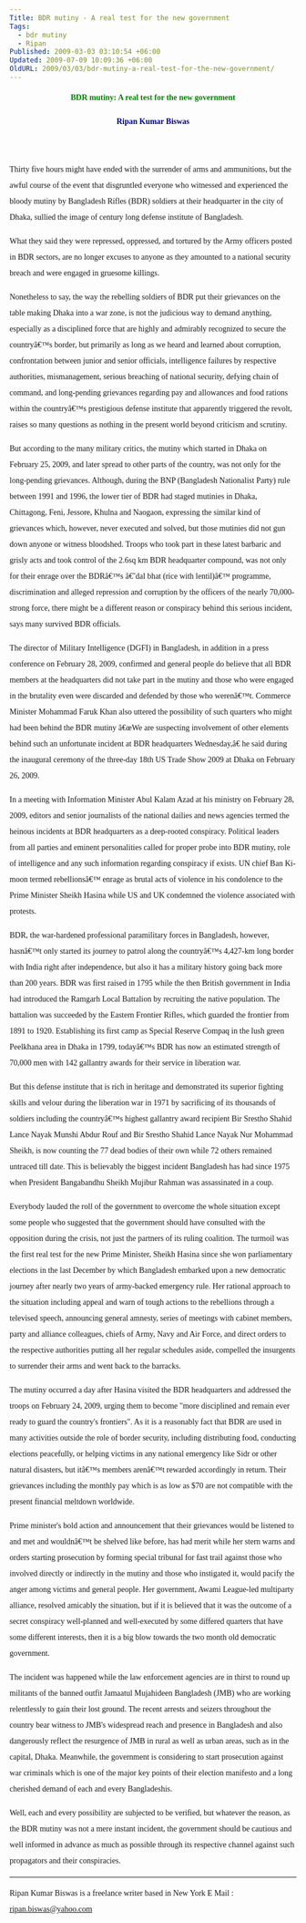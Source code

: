 ```yaml
---
Title: BDR mutiny - A real test for the new government
Tags:
  - bdr mutiny
  - Ripan
Published: 2009-03-03 03:10:54 +06:00
Updated: 2009-07-09 10:09:36 +06:00
OldURL: 2009/03/03/bdr-mutiny-a-real-test-for-the-new-government/
---
```


<p style="line-height: 200%;" align="center"><strong><span style="color: #008000; font-family: Verdana;">BDR mutiny: A real test for the new government </span></strong></p>
<p style="line-height: 200%;" align="center"><strong><span style="color: #000080; font-family: Verdana;">Ripan Kumar Biswas</span></strong></p>
<p style="line-height: 200%;"> </p>
<p style="line-height: 200%;"><span style="font-family: Verdana;">Thirty five hours might have ended with the surrender of arms and ammunitions, but the awful course of the event that disgruntled everyone who witnessed and experienced the bloody mutiny by Bangladesh Rifles (BDR) soldiers at their headquarter in the city of Dhaka, sullied the image of century long defense institute of Bangladesh. </span></p>
<p style="line-height: 200%;"><span style="font-family: Verdana;">What they said they were repressed, oppressed, and tortured by the Army officers posted in BDR sectors, are no longer excuses to anyone as they amounted to a national security breach and were engaged in gruesome killings. </span></p>
<p style="line-height: 200%;"><span style="font-family: Verdana;">Nonetheless to say, the way the rebelling soldiers of BDR put their grievances on the table making Dhaka into a war zone, is not the judicious way to demand anything, especially as a disciplined force that are highly and admirably recognized to secure the countryâ€™s border, but primarily as long as we heard and learned about corruption, confrontation between junior and senior officials, intelligence failures by respective authorities, mismanagement, serious breaching of national security, defying chain of command, and long-pending grievances regarding pay and allowances and food rations within the countryâ€™s prestigious defense institute that apparently triggered the revolt, raises so many questions as nothing in the present world beyond criticism and scrutiny. </span></p>
<p style="line-height: 200%;"><span style="font-family: Verdana;">But according to the many military critics, the mutiny which started in Dhaka on February 25, 2009, and later spread to other parts of the country, was not only for the long-pending grievances. Although, during the BNP (Bangladesh Nationalist Party) rule between 1991 and 1996, the lower tier of BDR had staged mutinies in Dhaka, Chittagong, Feni, Jessore, Khulna and Naogaon, expressing the similar kind of grievances which, however, never executed and solved, but those mutinies did not gun down anyone or witness bloodshed. Troops who took part in these latest barbaric and grisly acts and took control of the 2.6sq km BDR headquarter compound, was not only for their enrage over the BDRâ€™s â€˜dal bhat (rice with lentil)â€™ programme, discrimination and alleged repression and corruption by the officers of the nearly 70,000-strong force, there might be a different reason or conspiracy behind this serious incident, says many survived BDR officials. </span></p>
<p style="line-height: 200%;"><span style="font-family: Verdana;">The director of Military Intelligence (DGFI) in Bangladesh, in addition in a press conference on February 28, 2009, confirmed and general people do believe that all BDR members at the headquarters did not take part in the mutiny and those who were engaged in the brutality even were discarded and defended by those who werenâ€™t. Commerce Minister Mohammad Faruk Khan also uttered the possibility of such quarters who might had been behind the BDR mutiny â€œWe are suspecting involvement of other elements behind such an unfortunate incident at BDR headquarters Wednesday,â€ he said during the inaugural ceremony of the three-day 18th US Trade Show 2009 at Dhaka on February 26, 2009. </span></p>
<p style="line-height: 200%;"><span style="font-family: Verdana;">In a meeting with Information Minister Abul Kalam Azad at his ministry on February 28, 2009, editors and senior journalists of the national dailies and news agencies termed the heinous incidents at BDR headquarters as a deep-rooted conspiracy. Political leaders from all parties and eminent personalities called for proper probe into BDR mutiny, role of intelligence and any such information regarding conspiracy if exists. UN chief Ban Ki-moon termed rebellionsâ€™ enrage as brutal acts of violence in his condolence to the Prime Minister Sheikh Hasina while US and UK condemned the violence associated with protests. </span></p>
<p style="line-height: 200%;"><span style="font-family: Verdana;">BDR, the war-hardened professional paramilitary forces in Bangladesh, however, hasnâ€™t only started its journey to patrol along the countryâ€™s 4,427-km long border with India right after independence, but also it has a military history going back more than 200 years. BDR was first raised in 1795 while the then British government in India had introduced the Ramgarh Local Battalion by recruiting the native population. The battalion was succeeded by the Eastern Frontier Rifles, which guarded the frontier from 1891 to 1920. Establishing its first camp as Special Reserve Compaq in the lush green Peelkhana area in Dhaka in 1799, todayâ€™s BDR has now an estimated strength of 70,000 men with 142 gallantry awards for their service in liberation war. </span></p>
<p style="line-height: 200%;"><span style="font-family: Verdana;">But this defense institute that is rich in heritage and demonstrated its superior fighting skills and velour during the liberation war in 1971 by sacrificing of its thousands of soldiers including the countryâ€™s highest gallantry award recipient Bir Srestho Shahid Lance Nayak Munshi Abdur Rouf and Bir Srestho Shahid Lance Nayak Nur Mohammad Sheikh, is now counting the 77 dead bodies of their own while 72 others remained untraced till date. This is believably the biggest incident Bangladesh has had since 1975 when President Bangabandhu Sheikh Mujibur Rahman was assassinated in a coup. </span></p>
<p style="line-height: 200%;"><span style="font-family: Verdana;">Everybody lauded the roll of the government to overcome the whole situation except some people who suggested that the government should have consulted with the opposition during the crisis, not just the partners of its ruling coalition. The turmoil was the first real test for the new Prime Minister, Sheikh Hasina since she won parliamentary elections in the last December by which Bangladesh embarked upon a new democratic journey after nearly two years of army-backed emergency rule. Her rational approach to the situation including appeal and warn of tough actions to the rebellions through a televised speech, announcing general amnesty, series of meetings with cabinet members, party and alliance colleagues, chiefs of Army, Navy and Air Force, and direct orders to the respective authorities putting all her regular schedules aside, compelled the insurgents to surrender their arms and went back to the barracks. </span></p>
<p style="line-height: 200%;"><span style="font-family: Verdana;">The mutiny occurred a day after Hasina visited the BDR headquarters and addressed the troops on February 24, 2009, urging them to become "more disciplined and remain ever ready to guard the country's frontiers". As it is a reasonably fact that BDR are used in many activities outside the role of border security, including distributing food, conducting elections peacefully, or helping victims in any national emergency like Sidr or other natural disasters, but itâ€™s members arenâ€™t rewarded accordingly in return. Their grievances including the monthly pay which is as low as $70 are not compatible with the present financial meltdown worldwide. </span></p>
<p style="line-height: 200%;"><span style="font-family: Verdana;">Prime minister's bold action and announcement that their grievances would be listened to and met and wouldnâ€™t be shelved like before, has had merit while her stern warns and orders starting prosecution by forming special tribunal for fast trail against those who involved directly or indirectly in the mutiny and those who instigated it, would pacify the anger among victims and general people. Her government, Awami League-led multiparty alliance, resolved amicably the situation, but if it is believed that it was the outcome of a secret conspiracy well-planned and well-executed by some differed quarters that have some different interests, then it is a big blow towards the two month old democratic government. </span></p>
<p style="line-height: 200%;"><span style="font-family: Verdana;">The incident was happened while the law enforcement agencies are in thirst to round up militants of the banned outfit Jamaatul Mujahideen Bangladesh (JMB) who are working relentlessly to gain their lost ground. The recent arrests and seizers throughout the country bear witness to JMB's widespread reach and presence in Bangladesh and also dangerously reflect the resurgence of JMB in rural as well as urban areas, such as in the capital, Dhaka. Meanwhile, the government is considering to start prosecution against war criminals which is one of the major key points of their election manifesto and a long cherished demand of each and every Bangladeshis. </span></p>
<p style="line-height: 200%;"><span style="font-family: Verdana;">Well, each and every possibility are subjected to be verified, but whatever the reason, as the BDR mutiny was not a mere instant incident, the government should be cautious and well informed in advance as much as possible through its respective channel against such propagators and their conspiracies. </span></p>

<hr />
<p style="line-height: 200%;"><span style="font-family: Verdana;">Ripan Kumar Biswas is a freelance writer based in New York E Mail : <a href="mailto:ripan.biswas@yahoo.com">ripan.biswas@yahoo.com</a> </span></p>
<p style="line-height: 200%;"> </p>
